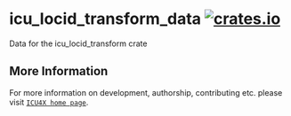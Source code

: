 # icu_locid_transform_data [![crates.io](https://img.shields.io/crates/v/icu_locid_transform_data)](https://crates.io/crates/icu_locid_transform_data)

Data for the icu_locid_transform crate

## More Information

For more information on development, authorship, contributing etc. please visit [`ICU4X home page`](https://github.com/unicode-org/icu4x).
